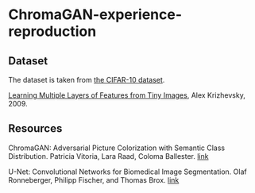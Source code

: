 # ChromaGAN-experience-reproduction
## Dataset

The dataset is taken from [the CIFAR-10 dataset](https://www.cs.toronto.edu/~kriz/cifar.html).

[Learning Multiple Layers of Features from Tiny Images](https://www.cs.toronto.edu/~kriz/learning-features-2009-TR.pdf), Alex Krizhevsky, 2009.

## Resources

ChromaGAN: Adversarial Picture Colorization with Semantic Class Distribution. Patricia Vitoria, Lara Raad, Coloma Ballester. [link](https://openaccess.thecvf.com/content_WACV_2020/html/Vitoria_ChromaGAN_Adversarial_Picture_Colorization_with_Semantic_Class_Distribution_WACV_2020_paper.html)

U-Net: Convolutional Networks for Biomedical Image Segmentation. Olaf Ronneberger, Philipp Fischer, and Thomas Brox. [link](https://arxiv.org/pdf/1505.04597)
